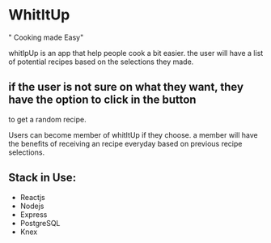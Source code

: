 # WhitItUp

" Cooking made Easy"

whitIpUp is an app that help people cook a bit easier. the user will have a list of potential recipes
based on the selections they made. 

## if the user is not sure on what they want, they have the option to click in the <suggestion> button
to get a random recipe.

Users can become member of whitItUp if they choose.
a member will have the benefits of receiving an recipe everyday based on previous recipe selections.

## Stack in Use: 

* Reactjs
* Nodejs
* Express
* PostgreSQL
* Knex

